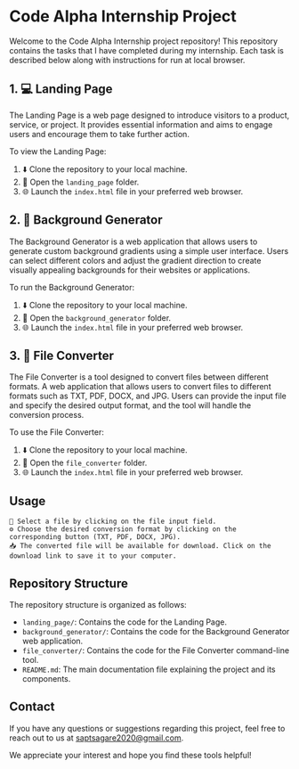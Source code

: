 

# Code Alpha Internship Project

Welcome to the Code Alpha Internship project repository! This repository contains the tasks that I have completed during my internship. Each task is described below along with instructions for run at local browser.

## 1. :computer: Landing Page

The Landing Page is a web page designed to introduce visitors to a product, service, or project. It provides essential information and aims to engage users and encourage them to take further action. 

To view the Landing Page:

1. :arrow_down: Clone the repository to your local machine.
2. :rocket: Open the `landing_page` folder.
3. :globe_with_meridians: Launch the `index.html` file in your preferred web browser.

## 2. :art: Background Generator

The Background Generator is a web application that allows users to generate custom background gradients using a simple user interface. Users can select different colors and adjust the gradient direction to create visually appealing backgrounds for their websites or applications.

To run the Background Generator:

1. :arrow_down: Clone the repository to your local machine.
2. :rocket: Open the `background_generator` folder.
3. :globe_with_meridians: Launch the `index.html` file in your preferred web browser.

## 3. :file_folder: File Converter

The File Converter is a tool designed to convert files between different formats. A web application that allows users to convert files to different formats such as TXT, PDF, DOCX, and JPG. Users can provide the input file and specify the desired output format, and the tool will handle the conversion process.

To use the File Converter:

1. :arrow_down: Clone the repository to your local machine.
2. :open_file_folder: Open the `file_converter` folder.
3. :globe_with_meridians: Launch the `index.html` file in your preferred web browser.

## Usage

    📂 Select a file by clicking on the file input field.
    ⚙️ Choose the desired conversion format by clicking on the corresponding button (TXT, PDF, DOCX, JPG).
    📥 The converted file will be available for download. Click on the download link to save it to your computer.


## Repository Structure

The repository structure is organized as follows:

- `landing_page/`: Contains the code for the Landing Page.
- `background_generator/`: Contains the code for the Background Generator web application.
- `file_converter/`: Contains the code for the File Converter command-line tool.
- `README.md`: The main documentation file explaining the project and its components.


## Contact

If you have any questions or suggestions regarding this project, feel free to reach out to us at [saptsagare2020@gmail.com](mailto:saptsagare2020@gmail.com).

We appreciate your interest and hope you find these tools helpful!
